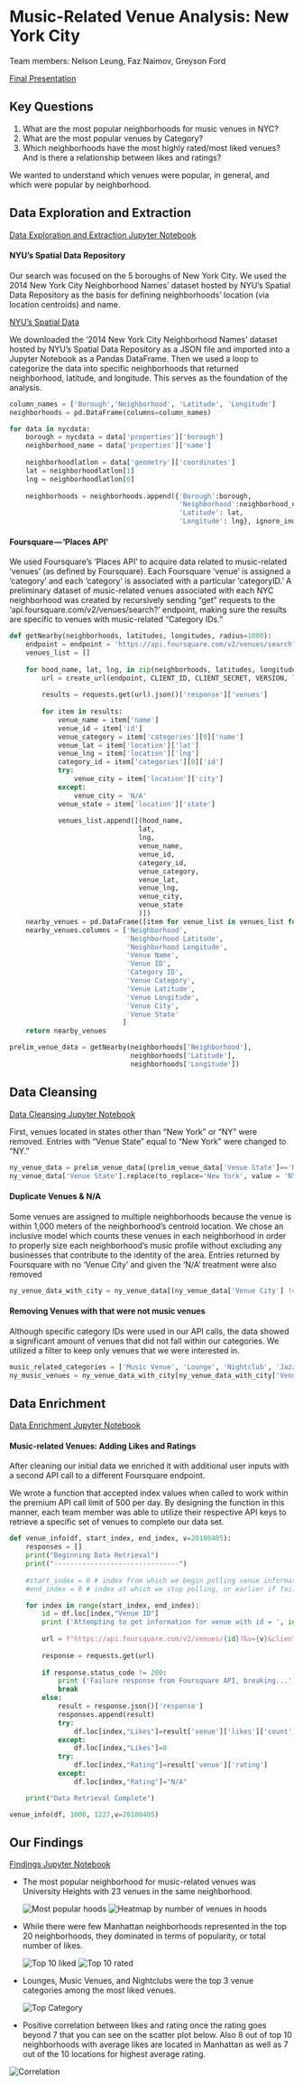 # Music-Related Venue Analysis: New York City

Team members: Nelson Leung, Faz Naimov, Greyson Ford

[Final Presentation](presentation.pdf)

## Key Questions

 1. What are the most popular neighborhoods for music venues in NYC?
2. What are the most popular venues by Category?
3. Which neighborhoods have the most highly rated/most liked venues? And is there a relationship between likes and ratings?

We wanted to understand which venues were popular, in general, and which were popular by neighborhood.

## Data Exploration and Extraction
[Data Exploration and Extraction Jupyter Notebook](Foursquare%20API.ipynb)

#### NYU’s Spatial Data Repository

Our search was focused on the 5 boroughs of New York City. We used the 2014 New York City Neighborhood Names’ dataset hosted by NYU’s Spatial Data Repository as the basis for defining neighborhoods’ location (via location centroids) and name.

[NYU’s Spatial Data](https://geo.nyu.edu/catalog/nyu-2451-34572)

We downloaded the ‘2014 New York City Neighborhood Names’ dataset hosted by NYU’s Spatial Data Repository as a JSON file and imported into a Jupyter Notebook as a Pandas DataFrame. Then we used a loop to categorize the data into specific neighborhoods that returned neighborhood, latitude, and longitude. This serves as the foundation of the analysis.

``` python
column_names = ['Borough','Neighborhood', 'Latitude', 'Longitude']
neighborhoods = pd.DataFrame(columns=column_names)

for data in nycdata:
    borough = nycdata = data['properties']['borough']
    neighborhood_name = data['properties']['name']
    
    neighborhoodlatlon = data['geometry']['coordinates']
    lat = neighborhoodlatlon[1]
    lng = neighborhoodlatlon[0]
    
    neighborhoods = neighborhoods.append({'Borough':borough,
                                          'Neighborhood':neighborhood_name,
                                          'Latitude': lat,
                                          'Longitude': lng}, ignore_index=True) 
```

#### Foursquare — ‘Places API’

We used Foursquare’s ‘Places API’ to acquire data related to music-related ‘venues’ (as defined by Foursquare). Each Foursquare ‘venue’ is assigned a ‘category’ and each ‘category’ is associated with a particular ‘categoryID.’ A preliminary dataset of music-related venues associated with each NYC neighborhood was created by recursively sending “get” requests to the ‘api.foursquare.com/v2/venues/search?’ endpoint, making sure the results are specific to venues with music-related “Category IDs.”

``` python
def getNearby(neighborhoods, latitudes, longitudes, radius=1000):
    endpoint = endpoint = 'https://api.foursquare.com/v2/venues/search?'
    venues_list = []
    
    for hood_name, lat, lng, in zip(neighborhoods, latitudes, longitudes):
        url = create_url(endpoint, CLIENT_ID, CLIENT_SECRET, VERSION, lat, lng, radius, categoryId)
        
        results = requests.get(url).json()['response']['venues']
        
        for item in results:
            venue_name = item['name']
            venue_id = item['id']
            venue_category = item['categories'][0]['name']
            venue_lat = item['location']['lat']
            venue_lng = item['location']['lng']
            category_id = item['categories'][0]['id']
            try:
                venue_city = item['location']['city']
            except:
                venue_city = 'N/A'
            venue_state = item['location']['state']
            
            venues_list.append([(hood_name,
                                lat,
                                lng,
                                venue_name,
                                venue_id,
                                category_id,
                                venue_category,
                                venue_lat,
                                venue_lng,
                                venue_city,
                                venue_state
                                )])
    nearby_venues = pd.DataFrame([item for venue_list in venues_list for item in venue_list])
    nearby_venues.columns = ['Neighborhood',
                             'Neighborhood Latitude',
                             'Neighborhood Longitude',
                             'Venue Name',
                             'Venue ID',
                             'Category ID',
                             'Venue Category',
                             'Venue Latitude',
                             'Venue Longitude', 
                             'Venue City', 
                             'Venue State'
                            ]
    return nearby_venues

prelim_venue_data = getNearby(neighborhoods['Neighborhood'],
                              neighborhoods['Latitude'],
                              neighborhoods['Longitude'])
```


## Data Cleansing

[Data Cleansing Jupyter Notebook](Data%20Cleansing.ipynb)

First, venues located in states other than “New York” or “NY” were removed. Entries with “Venue State” equal to “New York” were changed to “NY.”

``` python
ny_venue_data = prelim_venue_data[(prelim_venue_data['Venue State']=='New York') | (prelim_venue_data['Venue State']=='NY')]
ny_venue_data['Venue State'].replace(to_replace='New York', value = 'NY', inplace=True)
```

#### Duplicate Venues & N/A

Some venues are assigned to multiple neighborhoods because the venue is within 1,000 meters of the neighborhood’s centroid location.
We chose an inclusive model which counts these venues in each neighborhood in order to properly size each neighborhood’s music profile without excluding any businesses that contribute to the identity of the area. Entries returned by Foursquare with no ‘Venue City’ and given the ‘N/A’ treatment were also removed

``` python
ny_venue_data_with_city = ny_venue_data[(ny_venue_data['Venue City'] != "N/A")]
```

#### Removing Venues with that were not music venues

Although specific category IDs were used in our API calls, the data showed a significant amount of venues that did not fall within our categories. We utilized a filter to keep only venues that we were interested in.

``` python
music_related_categories = ['Music Venue', 'Lounge', 'Nightclub', 'Jazz Club', 'Recording Studio', 'Piano Bar', 'Record Shop', 'Concert Hall', 'Kareoke Bar', 'Rock Club', 'Amphitheater', 'Music Festival', 'Opera House', 'Music School']
ny_music_venues = ny_venue_data_with_city[ny_venue_data_with_city['Venue Category'].isin(music_related_categories)]
```


## Data Enrichment

[Data Enrichment Jupyter Notebook](LikesnRatings.ipynb)

#### Music-related Venues: Adding Likes and Ratings

After cleaning our initial data we enriched it with additional user inputs with a second API call to a different Foursquare endpoint.

We wrote a function that accepted index values when called to work within the premium API call limit of 500 per day. By designing the function in this manner, each team member was able to utilize their respective API keys to retrieve a specific set of venues to complete our data set.

``` python
def venue_info(df, start_index, end_index, v=20180405):
    responses = []
    print("Beginning Data Retrieval")
    print("-------------------------------")
    
    #start_index = 0 # index from which we begin polling venue information due to rate limited
    #end_index = 0 # index at which we stop polling, or earlier if failure returned from 4sq

    for index in range(start_index, end_index):
        id = df.loc[index,"Venue ID"]
        print ('Attempting to get information for venue with id = ', id)
        
        url = f"https://api.foursquare.com/v2/venues/{id}?&v={v}&client_id={CLIENT_ID}&client_secret={CLIENT_SECRET}"
        
        response = requests.get(url)
        
        if response.status_code != 200:
            print ('Failure response from Foursquare API, breaking...')
            break
        else:
            result = response.json()['response']
            responses.append(result)
            try:
                df.loc[index,"Likes"]=result['venue']['likes']['count']
            except:
                df.loc[index,"Likes"]=0
            try:
                df.loc[index,"Rating"]=result['venue']['rating']
            except:
                df.loc[index,"Rating"]="N/A"

    print("Data Retrieval Complete")

venue_info(df, 1000, 1227,v=20180405)
```


##	Our Findings

[Findings Jupyter Notebook](Visualizations.ipynb)

-   The most popular neighborhood for music-related venues was University Heights with 23 venues in the same neighborhood.

    ![Most popular hoods](Output/Venue_Counts.png)
    ![Heatmap by number of venues in hoods](Output/heatmap.png)
    
-   While there were few Manhattan neighborhoods represented in the top 20 neighborhoods, they dominated in terms of popularity, or total number of likes.

    ![Top 10 liked](Output/Top10bylikes.png)
    ![Top 10 rated](Output/Top10byrate.png)
    
-   Lounges, Music Venues, and Nightclubs were the top 3 venue categories among the most liked venues.

    ![Top Category](Output/pie_chart.png)
    
- Positive correlation between likes and rating once the rating goes beyond 7 that you can see on the scatter plot below. Also 8 out of top 10 neighborhoods with average likes are located in Manhattan as well as 7 out of the 10 locations for highest average rating.

![Correlation](Output/correlation.png)
